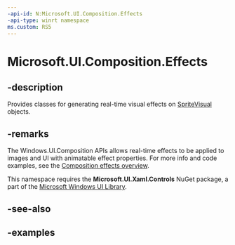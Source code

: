 ```yaml
---
-api-id: N:Microsoft.UI.Composition.Effects
-api-type: winrt namespace
ms.custom: RS5
---
```


<!-- Namespace syntax.
namespace Microsoft.UI.Composition.Effects 
-->

# Microsoft.UI.Composition.Effects

## -description
Provides classes for generating real-time visual effects on [SpriteVisual](/uwp/api/windows.ui.composition.spritevisual) objects. 

## -remarks
The Windows.UI.Composition APIs allows real-time effects to be applied to images and UI with animatable effect properties. For more info and code examples, see the [Composition effects overview](https://docs.microsoft.com/en-us/windows/uwp/composition/composition-effects).

This namespace requires the **Microsoft.UI.Xaml.Controls** NuGet package, a part of the [Microsoft Windows UI Library](https://aka.ms/winui-docs).

## -see-also

## -examples

